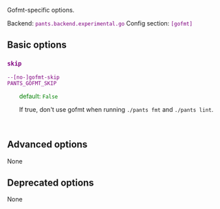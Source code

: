 
Gofmt-specific options.

Backend: <span style="color: purple"><code>pants.backend.experimental.go</code></span>
Config section: <span style="color: purple"><code>[gofmt]</code></span>

## Basic options

<div style="color: purple">

### `skip`

  <code>--[no-]gofmt-skip</code><br>
  <code>PANTS_GOFMT_SKIP</code><br>
</div>
<div style="padding-left: 2em;">
<span style="color: green">default: <code>False</code></span>

<br>

If true, don't use gofmt when running `./pants fmt` and `./pants lint`.
</div>
<br>


## Advanced options

None

## Deprecated options

None


